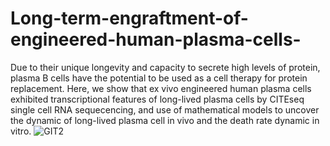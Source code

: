 # Long-term-engraftment-of-engineered-human-plasma-cells-
Due to their unique longevity and capacity to secrete high levels of protein, plasma B cells have the potential to be used as a cell therapy for protein replacement. Here, we show that ex vivo engineered human plasma cells exhibited transcriptional features of long-lived plasma cells by CITEseq single cell RNA sequecencing, and use of mathematical models to uncover the dynamic of long-lived plasma cell in vivo and the death rate dynamic in vitro.
![GIT2](https://user-images.githubusercontent.com/36836205/229636920-a8fcd98b-8da1-421b-9079-264585b08a98.png)
